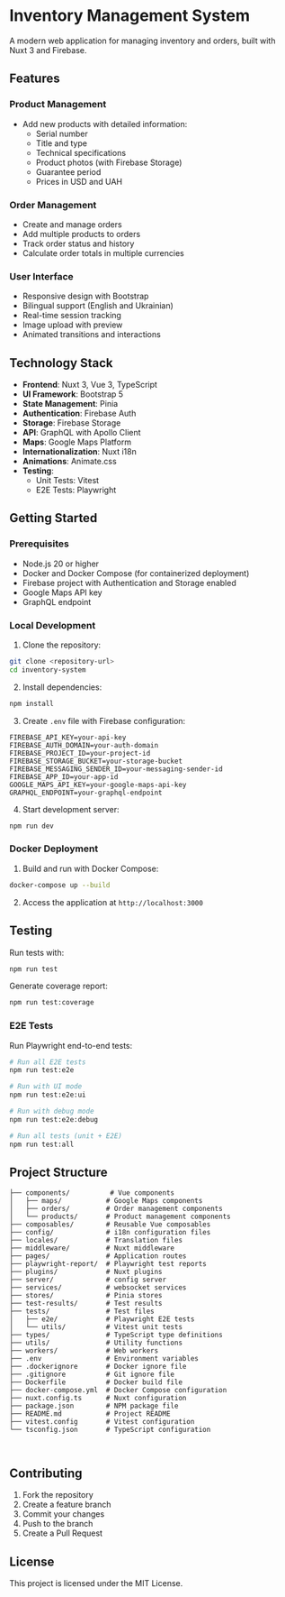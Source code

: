 # Inventory Management System

A modern web application for managing inventory and orders, built with Nuxt 3 and Firebase.

## Features

### Product Management
- Add new products with detailed information:
    - Serial number
    - Title and type
    - Technical specifications
    - Product photos (with Firebase Storage)
    - Guarantee period
    - Prices in USD and UAH

### Order Management
- Create and manage orders
- Add multiple products to orders
- Track order status and history
- Calculate order totals in multiple currencies

### User Interface
- Responsive design with Bootstrap
- Bilingual support (English and Ukrainian)
- Real-time session tracking
- Image upload with preview
- Animated transitions and interactions

## Technology Stack

- **Frontend**: Nuxt 3, Vue 3, TypeScript
- **UI Framework**: Bootstrap 5
- **State Management**: Pinia
- **Authentication**: Firebase Auth
- **Storage**: Firebase Storage
- **API**: GraphQL with Apollo Client
- **Maps**: Google Maps Platform
- **Internationalization**: Nuxt i18n
- **Animations**: Animate.css
- **Testing**:
  - Unit Tests: Vitest
  - E2E Tests: Playwright

## Getting Started

### Prerequisites
- Node.js 20 or higher
- Docker and Docker Compose (for containerized deployment)
- Firebase project with Authentication and Storage enabled
- Google Maps API key
- GraphQL endpoint

### Local Development

1. Clone the repository:
```bash
git clone <repository-url>
cd inventory-system
```

2. Install dependencies:
```bash
npm install
```

3. Create `.env` file with Firebase configuration:
```env
FIREBASE_API_KEY=your-api-key
FIREBASE_AUTH_DOMAIN=your-auth-domain
FIREBASE_PROJECT_ID=your-project-id
FIREBASE_STORAGE_BUCKET=your-storage-bucket
FIREBASE_MESSAGING_SENDER_ID=your-messaging-sender-id
FIREBASE_APP_ID=your-app-id
GOOGLE_MAPS_API_KEY=your-google-maps-api-key
GRAPHQL_ENDPOINT=your-graphql-endpoint
```

4. Start development server:
```bash
npm run dev
```

### Docker Deployment

1. Build and run with Docker Compose:
```bash
docker-compose up --build
```

2. Access the application at `http://localhost:3000`

## Testing

Run tests with:
```bash
npm run test
```

Generate coverage report:
```bash
npm run test:coverage
```

### E2E Tests
Run Playwright end-to-end tests:
```bash
# Run all E2E tests
npm run test:e2e

# Run with UI mode
npm run test:e2e:ui

# Run with debug mode
npm run test:e2e:debug

# Run all tests (unit + E2E)
npm run test:all
```

## Project Structure

```
├── components/          # Vue components
│   ├── maps/           # Google Maps components
│   ├── orders/         # Order management components
│   └── products/       # Product management components
├── composables/        # Reusable Vue composables
├── config/             # i18n configuration files
├── locales/            # Translation files
├── middleware/         # Nuxt middleware
├── pages/              # Application routes
├── playwright-report/  # Playwright test reports
├── plugins/            # Nuxt plugins
├── server/             # config server
├── services/           # websocket services
├── stores/             # Pinia stores
├── test-results/       # Test results
├── tests/              # Test files
│   ├── e2e/            # Playwright E2E tests
│   └── utils/          # Vitest unit tests
├── types/              # TypeScript type definitions
├── utils/              # Utility functions
├── workers/            # Web workers
├── .env                # Environment variables
├── .dockerignore       # Docker ignore file
├── .gitignore          # Git ignore file
├── Dockerfile          # Docker build file
├── docker-compose.yml  # Docker Compose configuration
├── nuxt.config.ts      # Nuxt configuration
├── package.json        # NPM package file
├── README.md           # Project README
├── vitest.config       # Vitest configuration
└── tsconfig.json       # TypeScript configuration



```

## Contributing

1. Fork the repository
2. Create a feature branch
3. Commit your changes
4. Push to the branch
5. Create a Pull Request

## License

This project is licensed under the MIT License.